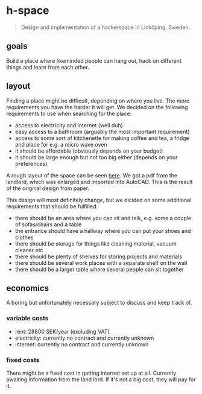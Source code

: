 # h-space

> Design and implementation of a hackerspace in Linköping, Sweden.

## goals

Build a place where likeminded people can hang out, hack on different things and learn from each other.

## layout

Finding a place might be difficult, depending on where you live. The more requirements you have the harder it will get. We decided on the following requirements to use when searching for the place:

* access to electricity and internet (well duh)
* easy access to a bathroom (arguably the most important requirement)
* access to some sort of kitchenette for making coffee and tea, a fridge and place for e.g. a micro wave oven
* it should be affordable (obviously depends on your budget)
* it should be large enough but not too big either (depends on your preferences)

A rough layout of the space can be seen [here](layout.png). We got a pdf from the landlord, which was enlarged and imported into AutoCAD. This is the result of the original design from paper.

This design will most definitely change, but we dicided on some additional requirements that should be fulfilled:

* there should be an area where you can sit and talk, e.g. some a couple of sofas/chairs and a table
* the entrance should have a hallway where you can put your shoes and clothes
* there should be storage for things like cleaning material, vacuum cleaner etc
* there should be plenty of shelves for storing projects and materials
* there should be several work places with a separate shelf on the wall
* there should be a larger table where several people can sit together

## economics

A boring but unfortunately necessary subject to discuss and keep track of.

### variable costs

* rent: 28800 SEK/year (excluding VAT)
* electricity: currently no contract and currently unknown
* internet: currently no contract and currently unknown

### fixed costs

There might be a fixed cost in getting internet set up at all. Currently awaiting information from the land lord. If it's not a big cost, they will pay for it.
